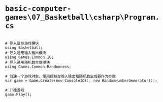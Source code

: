 # `basic-computer-games\07_Basketball\csharp\Program.cs`

```

# 导入篮球游戏模块
using Basketball;
# 导入通用输入输出模块
using Games.Common.IO;
# 导入通用随机数生成模块
using Games.Common.Randomness;

# 创建一个游戏对象，使用控制台输入输出和随机数生成器作为参数
var game = Game.Create(new ConsoleIO(), new RandomNumberGenerator());

# 开始游戏
game.Play();

```